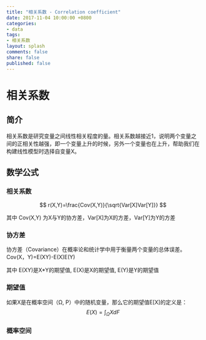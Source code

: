 ```yaml
---
title: "相关系数 - Correlation coefficient"
date: 2017-11-04 10:00:00 +0800
categories:
- data
tags:
- 相关系数
layout: splash
comments: false
share: false
published: false
---
```

<script type="text/javascript" src="https://cdn.mathjax.org/mathjax/latest/MathJax.js?config=TeX-AMS-MML_HTMLorMML"></script>
# 相关系数

## 简介
相关系数是研究变量之间线性相关程度的量。相关系数越接近1，说明两个变量之间的正相关性越强，即一个变量上升的时候，另外一个变量也在上升，帮助我们在构建线性模型时选择自变量X。

## 数学公式
### 相关系数
$$ r(X,Y)=\frac{Cov(X,Y)}{\sqrt{Var[X]Var[Y]}} $$

其中 Cov(X,Y) 为X与Y的协方差，Var[X]为X的方差，Var[Y]为Y的方差

### 协方差
协方差（Covariance）在概率论和统计学中用于衡量两个变量的总体误差。
Cov(X，Y)=E(XY)-E(X)E(Y)

其中 E(XY)是X*Y的期望值, E(X)是X的期望值, E(Y)是Y的期望值

### 期望值
如果X是在概率空间（Ω, P）中的随机变量，那么它的期望值E[X]的定义是：
$$ E(X) = \int_{\Omega }^{ } X dF $$

### 概率空间
